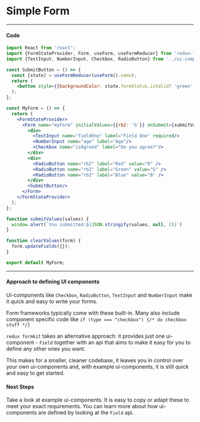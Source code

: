 # Simple Form

<!-- STORY -->

---
#### Code
```jsx
import React from 'react';
import {FormStateProvider, Form, useForm, useFormReducer} from 'redux-formkit';
import {TextInput, NumberInput, Checkbox, RadioButton} from '../ui-components';

const SubmitButton = () => {
  const [state] = useFormReducer(useForm().name);
  return (
    <button style={{backgroundColor: state.formStatus.isValid? 'green': 'cyan'}} >Submit</button>
  );
};

const MyForm = () => {  
  return (
    <FormStateProvider>
      <Form name="myForm" initialValues={{rb2: 'G'}} onSubmit={submitValues} onSubmitSuccess={clearValues}>
        <div>
          <TextInput name="fieldOne" label="Field One" required/>
          <NumberInput name="age" label="Age"/>
          <Checkbox name="isAgreed" label="Do you agree?"/>
        </div>
        <div>
          <RadioButton name="rb2" label="Red" value="R" />
          <RadioButton name="rb2" label="Green" value="G" />
          <RadioButton name="rb2" label="Blue" value="B" />
        </div>
        <SubmitButton/>
      </Form>
    </FormStateProvider>
  );
};

function submitValues(values) {
  window.alert(`You submitted:${JSON.stringify(values, null, 2)}`)
}

function clearValues(form) {
  form.updateFields({});
}

export default MyForm;
```
---

#### Approach to defining UI components
Ui-components like `Checkbox`, `RadioButton`, `TextInput` and  `NumberInput` make it quick and easy to write your forms.

Form frameworks typically come with these built-in. Many also include component specific code like `if (type === "checkbox") {/* do checkbox stuff */}`

`redux formkit` takes an alternative approach: it provides just one ui-component - `Field` together with an api that aims to make it easy for you to define any other ones you want.

This makes for a smaller, cleaner codebase, it leaves you in control over your own ui-components and, with example ui-components, it is still quick and easy to get started.


#### Next Steps
Take a look at example ui-components. It is easy to copy or adapt these to meet your exact requirements. You can learn more about how ui-components are defined by looking at the `Field` api.
